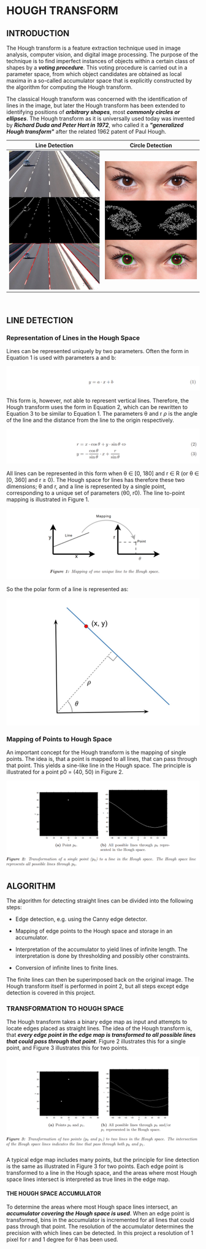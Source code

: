 # HOUGH TRANSFORM


## INTRODUCTION

The Hough transform is a feature extraction technique used in image analysis, computer vision, and digital image processing. The purpose of the technique is to find imperfect instances of objects within a certain class of shapes by a ***voting procedure***. This voting procedure is carried out in a parameter space, from which object candidates are obtained as local maxima in a so-called accumulator space that is explicitly constructed by the algorithm for computing the Hough transform.

The classical Hough transform was concerned with the identification of lines in the image, but later the Hough transform has been extended to identifying positions of ***arbitrary shapes***, most ***commonly circles or ellipses***. The Hough transform as it is universally used today was invented by ***Richard Duda and Peter Hart in 1972***, who called it a ***"generalized Hough transform"*** after the related 1962 patent of Paul Hough.

Line Detection             |  Circle Detection
:-------------------------:|:-------------------------:
![](assets/README/1.jpg)   |  ![](assets/README/2.jpg)
<br>


## LINE DETECTION

### Representation of Lines in the Hough Space

Lines can be represented uniquely by two parameters. Often the form in Equation 1 is used with parameters a and b:

![](assets/README/3.png)

This form is, however, not able to represent vertical lines. Therefore, the Hough transform uses the form in Equation 2, which can be rewritten to Equation 3 to be similar to Equation 1. The parameters θ and r $\rho$ is the angle of the line and the distance from the line to the origin respectively.

![](assets/README/4.png)

All lines can be represented in this form when θ ∈ [0, 180] and r ∈ R (or θ ∈ [0, 360] and r ≥ 0). The Hough space for lines has therefore these two dimensions; θ and r, and a line is represented by a single point, corresponding to a unique set of parameters (θ0, r0). The line to-point mapping is illustrated in Figure 1.

![](assets/README/5.png)

So the the polar form of a line is represented as:

![](assets/README/8.jpg)



### Mapping of Points to Hough Space

An important concept for the Hough transform is the mapping of single points. The idea is, that a point is mapped to all lines, that can pass through that point. This yields a sine-like line in the Hough space. The principle is illustrated for a point p0 = (40, 50) in Figure 2.

![](assets/README/6.png)


## ALGORITHM

The algorithm for detecting straight lines can be divided into the following steps:

* Edge detection, e.g. using the Canny edge detector.

* Mapping of edge points to the Hough space and storage in an accumulator.

* Interpretation of the accumulator to yield lines of infinite length. The interpretation is done by thresholding and possibly other constraints.

* Conversion of infinite lines to finite lines.

The finite lines can then be superimposed back on the original image. The Hough transform itself is performed in point 2, but all steps except edge detection is covered in this project.

### TRANSFORMATION TO HOUGH SPACE

The Hough transform takes a binary edge map as input and attempts to locate edges placed as straight lines. The idea of the Hough transform is, that ***every edge point in the edge map is transformed to all possible lines that could pass through that point***. Figure 2 illustrates this for a single point, and Figure 3 illustrates this for two points.

![](assets/README/7.png)

A typical edge map includes many points, but the principle for line detection is the same as illustrated in Figure 3 for two points. Each edge point is transformed to a line in the Hough space, and the areas where most Hough space lines intersect is interpreted as true lines in the edge map.

####  THE HOUGH SPACE ACCUMULATOR

To determine the areas where most Hough space lines intersect, an ***accumulator covering the Hough space is used***. When an edge point is transformed, bins in the accumulator is incremented for all lines that could pass through that point. The resolution of the accumulator determines the precision with which lines can be detected. In this project a resolution of 1 pixel for r and 1 degree for θ has been used.


































